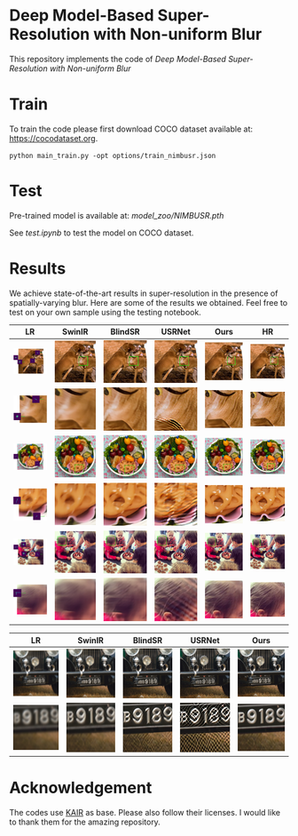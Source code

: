 # Deep Model-Based Super-Resolution with Non-uniform Blur

This repository implements the code of *Deep Model-Based Super-Resolution with Non-uniform Blur*

# Train

To train the code please first download COCO dataset available at: https://cocodataset.org.

```
python main_train.py -opt options/train_nimbusr.json
```

# Test

Pre-trained model is available at: *model_zoo/NIMBUSR.pth*

See *test.ipynb* to test the model on COCO dataset.

# Results

We achieve state-of-the-art results in super-resolution in the presence of spatially-varying blur.
Here are some of the results we obtained. Feel free to test on your own sample using the testing notebook.

LR | SwinIR           |  BlindSR | USRNet | Ours | HR 
:-:|:------------------:|:-------:|:---:|:------:|:----:
<img src="images/Visual_res/kmap_1.png" alt="" width="100"/>  |  <img src="images/Visual_res/SwinIR_1.png" alt="" width="100"/> | <img src="images/Visual_res/blindsr_1.png" alt="" width="100"/>  | <img src="images/Visual_res/usrnet_1.png" alt="" width="100"/>  | <img src="images/Visual_res/ours_1.png" alt="" width="100"/>  | <img src="images/Visual_res/HR_1.png" alt="" width="100"/>
<img src="images/Visual_res/kmap_1_small.png" alt="" width="100"/>  |  <img src="images/Visual_res/SwinIR_1_small.png" alt="" width="100"/> | <img src="images/Visual_res/blindsr_1_small.png" alt="" width="100"/>  | <img src="images/Visual_res/usrnet_1_small.png" alt="" width="100"/>  | <img src="images/Visual_res/ours_1_small.png" alt="" width="100"/>  | <img src="images/Visual_res/HR_1_small.png" alt="" width="100"/>
<img src="images/Visual_res/kmap_2.png" alt="" width="100"/>  |  <img src="images/Visual_res/SwinIR_2.png" alt="" width="100"/> | <img src="images/Visual_res/blindsr_2.png" alt="" width="100"/>  | <img src="images/Visual_res/usrnet_2.png" alt="" width="100"/>  | <img src="images/Visual_res/ours_2.png" alt="" width="100"/>  | <img src="images/Visual_res/HR_2.png" alt="" width="100"/>
<img src="images/Visual_res/kmap_2_small.png" alt="" width="100"/>  |  <img src="images/Visual_res/SwinIR_2_small.png" alt="" width="100"/> | <img src="images/Visual_res/blindsr_2_small.png" alt="" width="100"/>  | <img src="images/Visual_res/usrnet_2_small.png" alt="" width="100"/>  | <img src="images/Visual_res/ours_2_small.png" alt="" width="100"/>  | <img src="images/Visual_res/HR_2_small.png" alt="" width="100"/>
<img src="images/Visual_res/kmap_3.png" alt="" width="100"/>  |  <img src="images/Visual_res/SwinIR_3.png" alt="" width="100"/> | <img src="images/Visual_res/blindsr_3.png" alt="" width="100"/>  | <img src="images/Visual_res/usrnet_3.png" alt="" width="100"/>  | <img src="images/Visual_res/ours_3.png" alt="" width="100"/>  | <img src="images/Visual_res/HR_3.png" alt="" width="100"/>
<img src="images/Visual_res/kmap_3_small.png" alt="" width="100"/>  |  <img src="images/Visual_res/SwinIR_3_small.png" alt="" width="100"/> | <img src="images/Visual_res/blindsr_3_small.png" alt="" width="100"/>  | <img src="images/Visual_res/usrnet_3_small.png" alt="" width="100"/>  | <img src="images/Visual_res/ours_3_small.png" alt="" width="100"/>  | <img src="images/Visual_res/HR_3_small.png" alt="" width="100"/>

LR | SwinIR           |  BlindSR | USRNet | Ours  
:-:|:------------------:|:-------:|:---:|:------:
<img src="images/Generalization/1_LR.png" alt="" width="100"/>  |  <img src="images/Generalization/1_swinir.png" alt="" width="100"/> | <img src="images/Generalization/1_blindsr.png" alt="" width="100"/>  | <img src="images/Generalization/1_usrnet.png" alt="" width="100"/>  | <img src="images/Generalization/1_nimbusr.png" alt="" width="100"/>  
<img src="images/Generalization/1_small_LR.png" alt="" width="100"/>  |  <img src="images/Generalization/1_small_swinir.png" alt="" width="100"/> | <img src="images/Generalization/1_small_blindsr.png" alt="" width="100"/>  | <img src="images/Generalization/1_small_usrnet.png" alt="" width="100"/>  | <img src="images/Generalization/1_small_nimbusr.png" alt="" width="100"/>  


# Acknowledgement
The codes use [KAIR](https://github.com/cszn/KAIR) as base. Please also follow their licenses. I would like to thank them for the amazing repository.